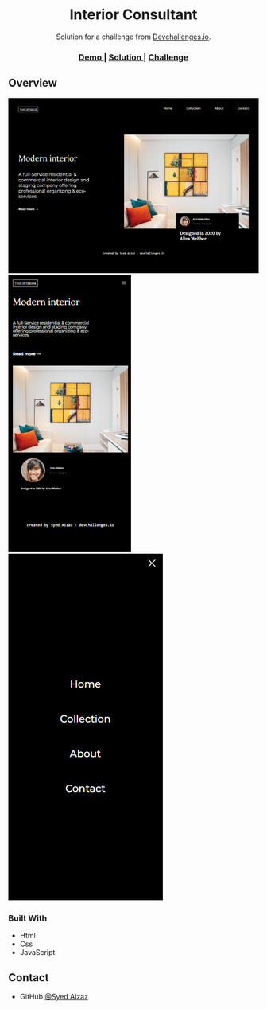 <!-- Please update value in the {}  -->

<h1 align="center">Interior Consultant</h1>

<div align="center">
   Solution for a challenge from  <a href="http://devchallenges.io" target="_blank">Devchallenges.io</a>.
</div>

<div align="center">
  <h3>
    <a href="https://aizazc9.github.io/interior-consultant-master/">
      Demo
    </a>
    <span> | </span>
    <a href="https://github.com/AizazC9/interior-consultant-master">
      Solution
    </a>
    <span> | </span>
    <a href="https://devchallenges.io/challenges/Jymh2b2FyebRTUljkNcb">
      Challenge
    </a>
  </h3>
</div>

## Overview

![screenshot](interior-desktop.png)
![screenshot](interior-mobile.png) ![screenshot](interior-mobile-nav.png)

### Built With

<!-- This section should list any major frameworks that you built your project using. Here are a few examples.-->

- Html
- Css
- JavaScript

## Contact

- GitHub [@Syed Aizaz](https://github.com/AizazC9)
